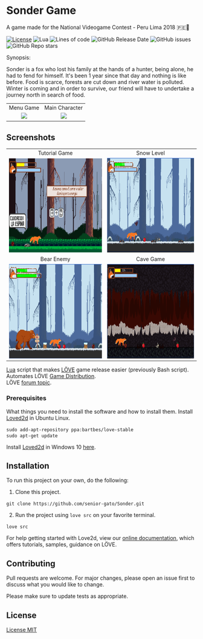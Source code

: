 # Sonder Game
A game made for the National Videogame Contest - Peru Lima 2018 🇵🇪🦊

[![License](http://img.shields.io/:license-mit-blue.svg)](http://doge.mit-license.org)
![Lua](https://img.shields.io/badge/Lua-5.1%2C%20JIT-blue.svg)
![Lines of code](https://img.shields.io/tokei/lines/github.com/senior-gato/Sonder)
![GitHub Release Date](https://img.shields.io/github/release-date/senior-gato/Sonder)
![GitHub issues](https://img.shields.io/github/issues/senior-gato/Sonder)
![GitHub Repo stars](https://img.shields.io/github/stars/senior-gato/Sonder?style=social)


Synopsis:

Sonder is a fox who lost his family at the hands of a hunter, being alone, he had to fend for himself. It's been 1 year since that day and nothing is like before. Food is scarce, forests are cut down and river water is polluted.
Winter is coming and in order to survive, our friend will have to undertake a journey north in search of food.


|     |     |
| :-: | :-: |
|  Menu Game | Main Character |
|  <img src="https://user-images.githubusercontent.com/21184536/44635089-ee071500-a966-11e8-9d9f-f4fe13c56458.png" height="300" />   |  <img src="https://user-images.githubusercontent.com/21184536/44634844-7932db80-a964-11e8-85ef-2cc8fad41c68.png" height="300" />    |




## Screenshots

|     |     |
| :-: | :-: |
|  Tutorial Game | Snow Level |
|  <img src="assets/tutorial.png" height="250"  />   |  <img src="assets/snow.png" height="250" />    |
| Bear Enemy  |  Cave Game|
| <img src="assets/bear.png" height="250" />  |   <img src="assets/cave.png" height="250"  />     |


[Lua](http://www.lua.org/) script that makes [LÖVE](https://www.love2d.org/) game release easier (previously
Bash script).\
Automates LÖVE [Game Distribution](https://www.love2d.org/wiki/Game_Distribution).\
LÖVE [forum topic](https://love2d.org/forums/viewtopic.php?t=75387).

### Prerequisites

What things you need to install the software and how to install them. Install [Loved2d](https://love2d.org/) in Ubuntu Linux.

```
sudo add-apt-repository ppa:bartbes/love-stable
sudo apt-get update
```
Install [Loved2d](https://love2d.org/) in Windows 10 [here](https://www.planimeter.org/grid-sdk/tutorials/Getting_Started).
## Installation

To run this project on your own, do the following: 
1. Clone this project.
```
git clone https://github.com/senior-gato/Sonder.git
```

2. Run the project using `love src` on your favorite terminal.
```
love src
```

For help getting started with Love2d, view our
[online documentation](https://love2d.org/wiki/Getting_Started), which offers tutorials,
samples, guidance on LÖVE.

## Contributing
Pull requests are welcome. For major changes, please open an issue first to discuss what you would like to change.

Please make sure to update tests as appropriate.

## License
[License MIT](https://choosealicense.com/licenses/mit/)
